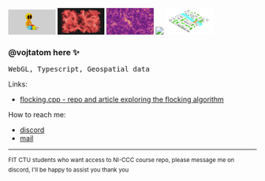 <div>
<img style="width: 19%" src="images/creation.png">
<img style="width: 19%" src="images/flocking.png">
<img style="width: 19%" src="images/flow.png">
<img style="width: 19%" src="images/metacity.png">
<img style="width: 19%" src="images/metacityService.png">
</div>

### @vojtatom here ✨

<pre>
WebGL, Typescript, Geospatial data
</pre>

Links:

- [flocking.cpp - repo and article exploring the flocking algorithm](https://vojtatom.github.io/flocking.cpp/)

How to reach me:

- [discord](http://discordapp.com/users/677925589599911936)
- [mail](mailto:hello@vojtatom.cz)

---

<sup>
FIT CTU students who want access to NI-CCC course repo, please message me on discord, I'll be happy to assist you thank you </sup>
